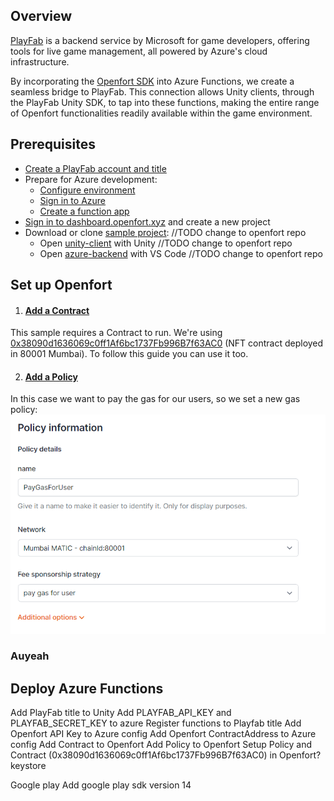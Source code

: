 ## Overview
[PlayFab](https://playfab.com/) is a backend service by Microsoft for game developers, offering tools for live game management, all powered by Azure's cloud infrastructure.

By incorporating the [Openfort SDK](https://github.com/openfort-xyz/openfort-node) into Azure Functions, we create a seamless bridge to PlayFab. This connection allows Unity clients, through the PlayFab Unity SDK, to tap into these functions, making the entire range of Openfort functionalities readily available within the game environment.

## Prerequisites
+ [Create a PlayFab account and title](https://learn.microsoft.com/en-us/gaming/playfab/gamemanager/quickstart)
+ Prepare for Azure development:
    + [Configure environment](https://learn.microsoft.com/en-us/azure/azure-functions/create-first-function-vs-code-node?pivots=nodejs-model-v4#configure-your-environment)
    + [Sign in to Azure](https://learn.microsoft.com/en-us/azure/azure-functions/create-first-function-vs-code-node?pivots=nodejs-model-v4#sign-in-to-azure)
    + [Create a function app](https://learn.microsoft.com/en-us/azure/azure-functions/create-first-function-vs-code-node?pivots=nodejs-model-v4#create-the-function-app-in-azure)
+ [Sign in to dashboard.openfort.xyz](http://dashboard.openfort.xyz) and create a new project
+ Download or clone [sample project](https://github.com/dpradell-dev/openfort-playfab-unity-sample): //TODO change to openfort repo
    + Open [unity-client](https://github.com/dpradell-dev/openfort-playfab-unity-sample/tree/main/unity-client) with Unity //TODO change to openfort repo 
    + Open [azure-backend](https://github.com/dpradell-dev/openfort-playfab-unity-sample/tree/main/azure-backend) with VS Code //TODO change to openfort repo

## Set up Openfort

1. #### [Add a Contract](https://dashboard.openfort.xyz/assets/new)
This sample requires a Contract to run. We're using [0x38090d1636069c0ff1Af6bc1737Fb996B7f63AC0](https://mumbai.polygonscan.com/address/0x38090d1636069c0ff1Af6bc1737Fb996B7f63AC0) (NFT contract deployed in 80001 Mumbai). To follow this guide you can use it too.

2. #### [Add a Policy](https://dashboard.openfort.xyz/policies/new)
In this case we want to pay the gas for our users, so we set a new gas policy:
![Alt text](image.png)

### Auyeah

## Deploy Azure Functions



Add PlayFab title to Unity
Add PLAYFAB_API_KEY and PLAYFAB_SECRET_KEY to azure
Register functions to Playfab title
Add Openfort API Key to Azure config
Add Openfort ContractAddress to Azure config
Add Contract to Openfort
Add Policy to Openfort
Setup Policy and Contract (0x38090d1636069c0ff1Af6bc1737Fb996B7f63AC0) in Openfort?
keystore


Google play
Add google play sdk version 14


